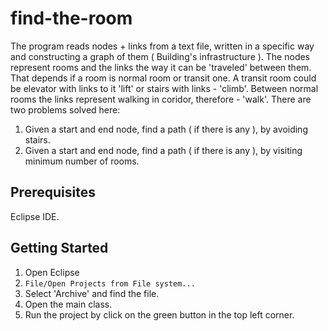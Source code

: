# find-the-room

The program reads nodes + links from a text file, written in a specific way and constructing a graph of them ( Building's infrastructure ). The nodes represent rooms and the links the way it can be 'traveled' between them. That depends if a room is normal room or transit one. A transit room could be elevator with links to it 'lift' or stairs with links - 'climb'. Between normal rooms the links represent walking in coridor, therefore - 'walk'.
There are two problems solved here: 
1. Given a start and end node, find a path ( if there is any ), by avoiding stairs.
2. Given a start and end node, find a path ( if there is any ), by visiting minimum number of rooms.

## Prerequisites

Eclipse IDE.

## Getting Started

1. Open Eclipse
2. `File/Open Projects from File system...`
3. Select 'Archive' and find the file.
4. Open the main class.
5. Run the project by click on the green button in the top left corner.




